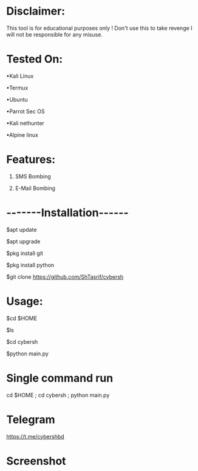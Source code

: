 # Disclaimer:
This tool is for educational purposes only ! Don't use this to take revenge I will not be responsible for any misuse.

# Tested On:
•Kali Linux

•Termux

•Ubuntu

•Parrot Sec OS

•Kali nethunter

•Alpine linux

# Features:
1. SMS Bombing

2. E-Mail Bombing
# -------Installation------
$apt update

$apt upgrade

$pkg install git

$pkg install python

$git clone https://github.com/ShTasrif/cybersh

# Usage:
$cd $HOME

$ls

$cd cybersh

$python main.py

# Single command run
cd $HOME ; cd cybersh ; python main.py

# Telegram
https://t.me/cybershbd

# Screenshot
